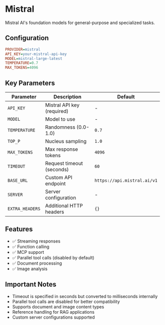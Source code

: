 # Mistral

Mistral AI's foundation models for general-purpose and specialized tasks.

## Configuration

```ini
PROVIDER=mistral
API_KEY=your-mistral-api-key
MODEL=mistral-large-latest
TEMPERATURE=0.7
MAX_TOKENS=4096
```

## Key Parameters

| Parameter       | Description                | Default                     |
| --------------- | -------------------------- | --------------------------- |
| `API_KEY`       | Mistral API key (required) | -                           |
| `MODEL`         | Model to use               | -                           |
| `TEMPERATURE`   | Randomness (0.0-1.0)       | `0.7`                       |
| `TOP_P`         | Nucleus sampling           | `1.0`                       |
| `MAX_TOKENS`    | Max response tokens        | `4096`                      |
| `TIMEOUT`       | Request timeout (seconds)  | `60`                        |
| `BASE_URL`      | Custom API endpoint        | `https://api.mistral.ai/v1` |
| `SERVER`        | Server configuration       | -                           |
| `EXTRA_HEADERS` | Additional HTTP headers    | `{}`                        |

## Features

- ✅ Streaming responses
- ✅ Function calling
- ✅ MCP support
- ✅ Parallel tool calls (disabled by default)
- ✅ Document processing
- ✅ Image analysis

## Important Notes

- Timeout is specified in seconds but converted to milliseconds internally
- Parallel tool calls are disabled for better compatibility
- Supports document and image content types
- Reference handling for RAG applications
- Custom server configurations supported
